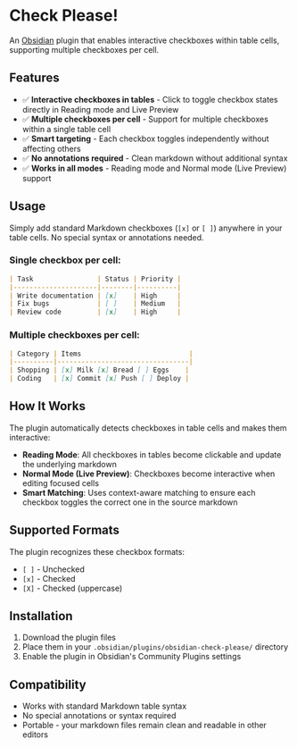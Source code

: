 # Check Please!

An [Obsidian](https://obsidian.md) plugin that enables interactive checkboxes within table cells, supporting multiple checkboxes per cell.

## Features

- ✅ **Interactive checkboxes in tables** - Click to toggle checkbox states directly in Reading mode and Live Preview
- ✅ **Multiple checkboxes per cell** - Support for multiple checkboxes within a single table cell
- ✅ **Smart targeting** - Each checkbox toggles independently without affecting others
- ✅ **No annotations required** - Clean markdown without additional syntax
- ✅ **Works in all modes** - Reading mode and Normal mode (Live Preview) support

## Usage

Simply add standard Markdown checkboxes (`[x]` or `[ ]`) anywhere in your table cells. No special syntax or annotations needed.

### Single checkbox per cell:
```markdown
| Task                | Status | Priority |
|---------------------|--------|----------|
| Write documentation | [x]    | High     |
| Fix bugs            | [ ]    | Medium   |
| Review code         | [x]    | High     |
```

### Multiple checkboxes per cell:
```markdown
| Category | Items                           |
|----------|---------------------------------|
| Shopping | [x] Milk [x] Bread [ ] Eggs    |
| Coding   | [x] Commit [x] Push [ ] Deploy |
```

## How It Works

The plugin automatically detects checkboxes in table cells and makes them interactive:

- **Reading Mode**: All checkboxes in tables become clickable and update the underlying markdown
- **Normal Mode (Live Preview)**: Checkboxes become interactive when editing focused cells
- **Smart Matching**: Uses context-aware matching to ensure each checkbox toggles the correct one in the source markdown

## Supported Formats

The plugin recognizes these checkbox formats:
- `[ ]` - Unchecked
- `[x]` - Checked
- `[X]` - Checked (uppercase)

## Installation

1. Download the plugin files
2. Place them in your `.obsidian/plugins/obsidian-check-please/` directory
3. Enable the plugin in Obsidian's Community Plugins settings

## Compatibility

- Works with standard Markdown table syntax
- No special annotations or syntax required
- Portable - your markdown files remain clean and readable in other editors


